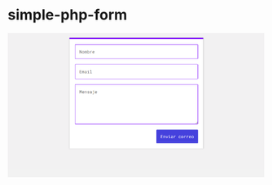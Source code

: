 # simple-php-form

![php form](https://raw.githubusercontent.com/cobimr/simple-php-form/master/example.png)
